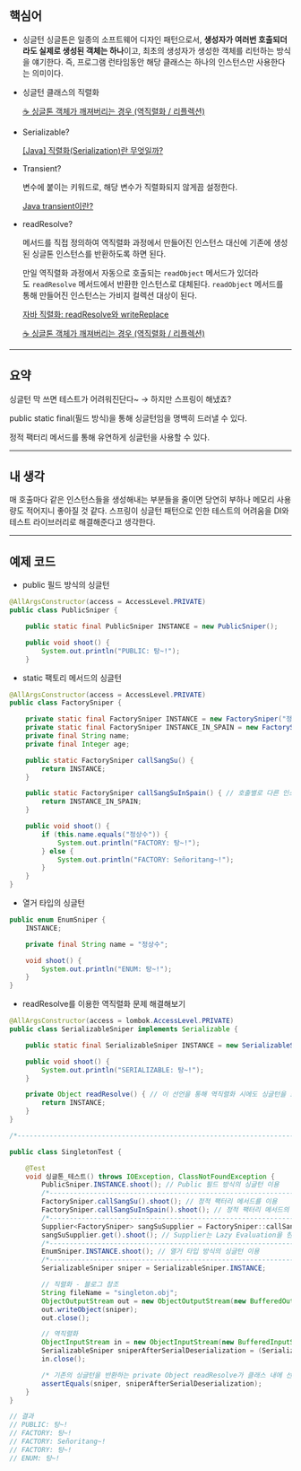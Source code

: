 ## 핵심어

- 싱글턴
싱글톤은 일종의 소프트웨어 디자인 패턴으로서, **생성자가 여러번 호출되더라도 실제로 생성된 객체는 하나**이고, 최초의 생성자가 생성한 객체를 리턴하는 방식을 얘기한다. 즉, 프로그램 런타임동안 해당 클래스는 하나의 인스턴스만 사용한다는 의미이다.
- 싱글턴 클래스의 직렬화
    
    [☕ 싱글톤 객체가 깨져버리는 경우 (역직렬화 / 리플렉션)](https://inpa.tistory.com/entry/JAVA-☕-싱글톤-객체-깨뜨리는-방법-역직렬화-리플렉션)
    
- Serializable?
    
    [[Java] 직렬화(Serialization)란 무엇일까?](https://devlog-wjdrbs96.tistory.com/268)
    
- Transient?

  변수에 붙이는 키워드로, 해당 변수가 직렬화되지 않게끔 설정한다.
    
    [Java transient이란?](https://nesoy.github.io/articles/2018-06/Java-transient)
    
- readResolve?
    
    메서드를 직접 정의하여 역직렬화 과정에서 만들어진 인스턴스 대신에 기존에 생성된 싱글톤 인스턴스를 반환하도록 하면 된다.
    
    만일 역직렬화 과정에서 자동으로 호출되는 `readObject` 메서드가 있더라도 `readResolve` 메서드에서 반환한 인스턴스로 대체된다.
    `readObject` 메서드를 통해 만들어진 인스턴스는 가비지 컬렉션 대상이 된다.
    
    [자바 직렬화: readResolve와 writeReplace](https://madplay.github.io/post/what-is-readresolve-method-and-writereplace-method)
    
    [☕ 싱글톤 객체가 깨져버리는 경우 (역직렬화 / 리플렉션)](https://inpa.tistory.com/entry/JAVA-☕-싱글톤-객체-깨뜨리는-방법-역직렬화-리플렉션)
    

---

## 요약

싱글턴 막 쓰면 테스트가 어려워진단다~
→ 하지만 스프링이 해냈죠?

public static final(필드 방식)을 통해 싱글턴임을 명백히 드러낼 수 있다.

정적 팩터리 메서드를 통해 유연하게 싱글턴을 사용할 수 있다.

---

## 내 생각

매 호출마다 같은 인스턴스들을 생성해내는 부분들을 줄이면 당연히 부하나 메모리 사용량도 적어지니 좋아질 것 같다. 스프링이 싱글턴 패턴으로 인한 테스트의 어려움을 DI와 테스트 라이브러리로 해결해준다고 생각한다.

---

## 예제 코드

- public 필드 방식의 싱글턴

```java
@AllArgsConstructor(access = AccessLevel.PRIVATE)
public class PublicSniper {

	public static final PublicSniper INSTANCE = new PublicSniper();

	public void shoot() {
		System.out.println("PUBLIC: 탕~!");
	}
```

- static 팩토리 메서드의 싱글턴

```java
@AllArgsConstructor(access = AccessLevel.PRIVATE)
public class FactorySniper {

	private static final FactorySniper INSTANCE = new FactorySniper("정상수", 33);
	private static final FactorySniper INSTANCE_IN_SPAIN = new FactorySniper("Fernando SangSu", 32);
	private final String name;
	private final Integer age;

	public static FactorySniper callSangSu() {
		return INSTANCE;
	}

	public static FactorySniper callSangSuInSpain() { // 호출별로 다른 인스턴스를 넘겨주는 방법
		return INSTANCE_IN_SPAIN;
	}

	public void shoot() {
		if (this.name.equals("정상수")) {
			System.out.println("FACTORY: 탕~!");
		} else {
			System.out.println("FACTORY: Señoritang~!");
		}
	}
}
```

- 열거 타입의 싱글턴

```java
public enum EnumSniper {
	INSTANCE;

	private final String name = "정상수";

	void shoot() {
		System.out.println("ENUM: 탕~!");
	}
}
```

- readResolve를 이용한 역직렬화 문제 해결해보기

```java
@AllArgsConstructor(access = lombok.AccessLevel.PRIVATE)
public class SerializableSniper implements Serializable {

	public static final SerializableSniper INSTANCE = new SerializableSniper();

	public void shoot() {
		System.out.println("SERIALIZABLE: 탕~!");
	}

	private Object readResolve() { // 이 선언을 통해 역직렬화 시에도 싱글턴을 보장할 수 있다.
		return INSTANCE;
	}
}

/*-----------------------------------------------------------------------------*/

public class SingletonTest {

	@Test
	void 싱글톤_테스트() throws IOException, ClassNotFoundException {
		PublicSniper.INSTANCE.shoot(); // Public 필드 방식의 싱글턴 이용
		/*-----------------------------------------------------------------------------*/
		FactorySniper.callSangSu().shoot(); // 정적 팩터리 메서드를 이용
		FactorySniper.callSangSuInSpain().shoot(); // 정적 팩터리 메서드의 응용(다른 호출, 다른 싱글턴)
		/*-----------------------------------------------------------------------------*/
		Supplier<FactorySniper> sangSuSupplier = FactorySniper::callSangSu; // 공급자, 람다를 이용한 싱글턴
		sangSuSupplier.get().shoot(); // Supplier는 Lazy Evaluation을 한다고 한다. 나중에 더 찾아봐야할 것 같다.
		/*-----------------------------------------------------------------------------*/
		EnumSniper.INSTANCE.shoot(); // 열거 타입 방식의 싱글턴 이용
		/*-----------------------------------------------------------------------------*/
		SerializableSniper sniper = SerializableSniper.INSTANCE;

		// 직렬화 - 블로그 참조
		String fileName = "singleton.obj";
		ObjectOutputStream out = new ObjectOutputStream(new BufferedOutputStream(new FileOutputStream(fileName)));
		out.writeObject(sniper);
		out.close();

		// 역직렬화
		ObjectInputStream in = new ObjectInputStream(new BufferedInputStream(new FileInputStream(fileName)));
		SerializableSniper sniperAfterSerialDeserialization = (SerializableSniper) in.readObject();
		in.close();

		/* 기존의 싱글턴을 반환하는 private Object readResolve가 클래스 내에 선언되어있지 않으면 false, 선언되어 있으면 true */
		assertEquals(sniper, sniperAfterSerialDeserialization);
	}
}

// 결과
// PUBLIC: 탕~!
// FACTORY: 탕~!
// FACTORY: Señoritang~!
// FACTORY: 탕~!
// ENUM: 탕~!
```
